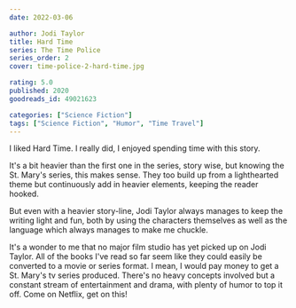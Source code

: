 ```yaml
---
date: 2022-03-06

author: Jodi Taylor
title: Hard Time
series: The Time Police
series_order: 2
cover: time-police-2-hard-time.jpg

rating: 5.0
published: 2020
goodreads_id: 49021623

categories: ["Science Fiction"]
tags: ["Science Fiction", "Humor", "Time Travel"]
---
```


I liked Hard Time. I really did, I enjoyed spending time with this story.

<!--more-->

It's a bit heavier than the first one in the series, story wise, but knowing the St. Mary's series, this makes sense. They too build up from a lighthearted theme but continuously add in heavier elements, keeping the reader hooked.

But even with a heavier story-line, Jodi Taylor always manages to keep the writing light and fun, both by using the characters themselves as well as the language which always manages to make me chuckle.

It's a wonder to me that no major film studio has yet picked up on Jodi Taylor. All of the books I've read so far seem like they could easily be converted to a movie or series format. I mean, I would pay money to get a St. Mary's tv series produced. There's no heavy concepts involved but a constant stream of entertainment and drama, with plenty of humor to top it off. Come on Netflix, get on this!
